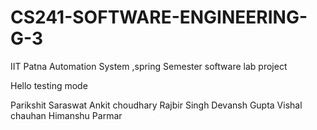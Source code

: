 # CS241-SOFTWARE-ENGINEERING-G-3
IIT Patna Automation System ,spring Semester software lab project 

Hello testing mode

Parikshit Saraswat
Ankit choudhary
Rajbir Singh
Devansh Gupta
Vishal chauhan
Himanshu Parmar

